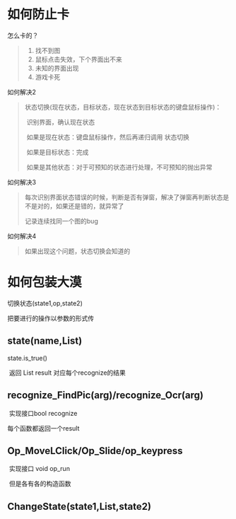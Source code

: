 # 如何防止卡

怎么卡的？

>1. 找不到图
>2. 鼠标点击失效，下个界面出不来
>3. 未知的界面出现
>4. 游戏卡死

如何解决2

>状态切换(现在状态，目标状态，现在状态到目标状态的键盘鼠标操作)：
>
>​	识别界面，确认现在状态
>
>​	如果是现在状态：键盘鼠标操作，然后再递归调用 状态切换
>
>​	如果是目标状态：完成
>
>​	如果是其他状态：对于可预知的状态进行处理，不可预知的抛出异常

如何解决3

>每次识别界面状态错误的时候，判断是否有弹窗，解决了弹窗再判断状态是不是对的，如果还是错的，就异常了
>
>记录连续找同一个图的bug

如何解决4

>如果出现这个问题，状态切换会知道的

# 如何包装大漠

切换状态(state1,op,state2)

把要进行的操作以参数的形式传

## state(name,List<recognize>)

state.is_true()

​	返回 List<object> result  对应每个recognize的结果

## recognize_FindPic(arg)/recognize_Ocr(arg)

​	实现接口bool recognize

每个函数都返回一个result

## Op_MoveLClick/Op_Slide/op_keypress

​	实现接口 void op_run

​	但是各有各的构造函数

## ChangeState(state1,List<op>,state2)

